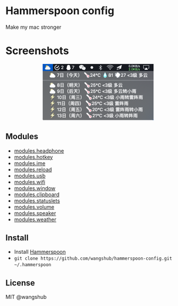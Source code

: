 # Hammerspoon config

Make my mac stronger

# Screenshots

<div style="text-align:center"><img src ="https://raw.githubusercontent.com/wangshub/image-hosting/master/img/20190407213529.png" width="60%" /></div>

## Modules


- [modules.headphone](modules/headphone.lua)
- [modules.hotkey](modules/hotkey.lua)
- [modules.ime](modules/ime.lua)
- [modules.reload](modules/reload.lua)
- [modules.usb](modules/usb.lua)
- [modules.wifi](modules/wifi.lua)
- [modules.window](modules/window.lua)
- [modules.clipboard](modules/clipboard.lua)
- [modules.statuslets](modules/statuslets.lua)
- [modules.volume](modules/volume.lua)
- [modules.speaker](modules/speaker.lua)
- [modules.weather](modules/weather.lua)



## Install

- Install [Hammerspoon](https://www.hammerspoon.org/)
- `git clone https://github.com/wangshub/hammerspoon-config.git ~/.hammerspoon`

## License

MIT @wangshub
